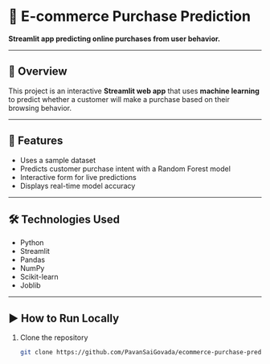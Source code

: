 # 🛒 E-commerce Purchase Prediction

**Streamlit app predicting online purchases from user behavior.**

---

## 🚀 Overview
This project is an interactive **Streamlit web app** that uses **machine learning** to predict whether a customer will make a purchase based on their browsing behavior.

---

## 🧠 Features
- Uses a sample dataset  
- Predicts customer purchase intent with a Random Forest model  
- Interactive form for live predictions  
- Displays real-time model accuracy  

---

## 🛠️ Technologies Used
- Python  
- Streamlit  
- Pandas  
- NumPy  
- Scikit-learn  
- Joblib  

---

## ▶️ How to Run Locally
1. Clone the repository  
   ```bash
   git clone https://github.com/PavanSaiGovada/ecommerce-purchase-prediction.git
